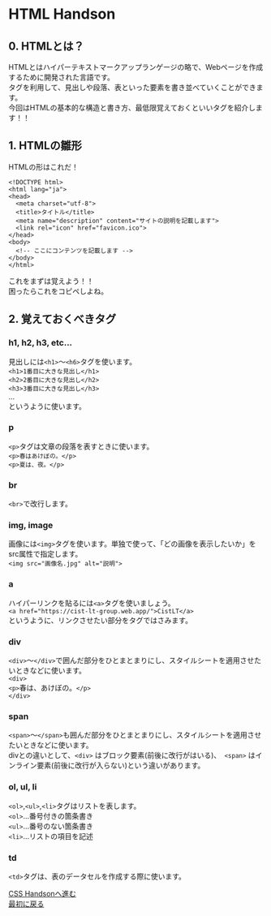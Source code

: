# HTML Handson
## 0. HTMLとは？
HTMLとはハイパーテキストマークアップランゲージの略で、Webページを作成するために開発された言語です。  
タグを利用して、見出しや段落、表といった要素を書き並べていくことができます。  
今回はHTMLの基本的な構造と書き方、最低限覚えておくといいタグを紹介します！！

## 1. HTMLの雛形
HTMLの形はこれだ！

```
<!DOCTYPE html>
<html lang="ja">
<head>
  <meta charset="utf-8">
  <title>タイトル</title>
  <meta name="description" content="サイトの説明を記載します">
  <link rel="icon" href="favicon.ico">
</head>
<body>
  <!-- ここにコンテンツを記載します -->
</body>
</html>
```

これをまずは覚えよう！！  
困ったらこれをコピペしよね。  

## 2. 覚えておくべきタグ  
  
### h1, h2, h3, etc...  
見出しには`<h1>`〜`<h6>`タグを使います。  
`<h1>1番目に大きな見出し</h1>`  
`<h2>2番目に大きな見出し</h2>`  
`<h3>3番目に大きな見出し</h3>`  
...   
というように使います。  
  
### p  
`<p>`タグは文章の段落を表すときに使います。  
`<p>春はあけぼの。</p>`  
`<p>夏は、夜。</p>`  
  
### br
`<br>`で改行します。  
  
### img, image
画像には`<img>`タグを使います。単独で使って、「どの画像を表示したいか」をsrc属性で指定します。  
`<img src="画像名.jpg" alt="説明">`  
  
### a
ハイパーリンクを貼るには`<a>`タグを使いましょう。  
`<a href="https://cist-lt-group.web.app/">CistLT</a>`  
というように、リンクさせたい部分をタグではさみます。  

### div  
`<div>`〜`</div>`で囲んだ部分をひとまとまりにし、スタイルシートを適用させたいときなどに使います。  
`<div>`  
 `<p>`春は、あけぼの。`</p>`  
`</div>`  
 
### span
`<span>`〜`</span>`も囲んだ部分をひとまとまりにし、スタイルシートを適用させたいときなどに使います。  
divとの違いとして、`<div>` はブロック要素(前後に改行がはいる)、` <span>`  はインライン要素(前後に改行が入らない)という違いがあります。  

### ol, ul, li
`<ol>`,`<ul>`,`<li>`タグはリストを表します。  
`<ol>`…番号付きの箇条書き  
`<ul>`…番号のない箇条書き  
`<li>`…リストの項目を記述  
    
### td
`<td>`タグは、表のデータセルを作成する際に使います。  

[CSS Handsonへ進む]()  
[最初に戻る](https://github.com/CIST-LT-CLUB/HTML_CSS_JavaScript_Handson/blob/master/README.md)  
